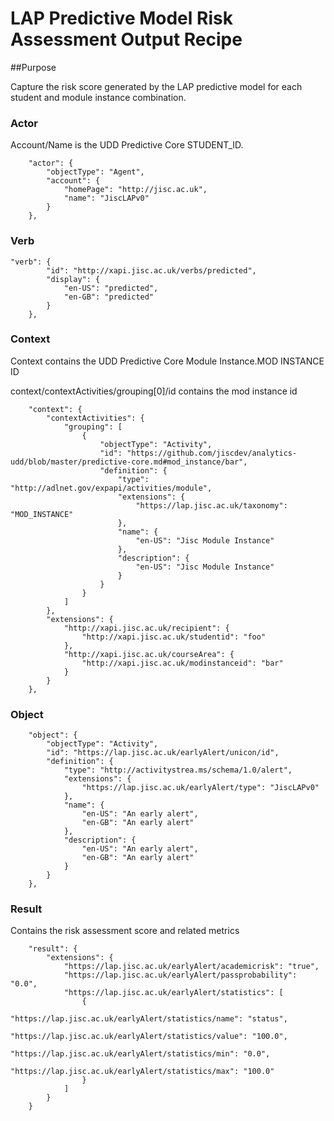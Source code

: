 # LAP Predictive Model Risk Assessment Output Recipe

##Purpose

Capture the risk score generated by the LAP predictive model for each student and module instance combination.

### Actor

Account/Name is the UDD Predictive Core STUDENT_ID.


```
    "actor": {
        "objectType": "Agent",
        "account": {
            "homePage": "http://jisc.ac.uk",
            "name": "JiscLAPv0"
        }
    },
```

### Verb


``` 
"verb": {
        "id": "http://xapi.jisc.ac.uk/verbs/predicted",
        "display": {
            "en-US": "predicted",
            "en-GB": "predicted"
        }
    },
``` 

### Context

Context contains the UDD Predictive Core Module Instance.MOD INSTANCE ID

context/contextActivities/grouping[0]/id contains the mod instance id

```
	"context": {
        "contextActivities": {
            "grouping": [
                {
                    "objectType": "Activity",
                    "id": "https://github.com/jiscdev/analytics-udd/blob/master/predictive-core.md#mod_instance/bar",
                    "definition": {
                        "type": "http://adlnet.gov/expapi/activities/module",
                        "extensions": {
                            "https://lap.jisc.ac.uk/taxonomy": "MOD_INSTANCE"
                        },
                        "name": {
                            "en-US": "Jisc Module Instance"
                        },
                        "description": {
                            "en-US": "Jisc Module Instance"
                        }
                    }
                }
            ]
        },
        "extensions": {
            "http://xapi.jisc.ac.uk/recipient": {
                "http://xapi.jisc.ac.uk/studentid": "foo"
            },
            "http://xapi.jisc.ac.uk/courseArea": {
                "http://xapi.jisc.ac.uk/modinstanceid": "bar"
            }
        }
    },
```

### Object

```
    "object": {
        "objectType": "Activity",
        "id": "https://lap.jisc.ac.uk/earlyAlert/unicon/id",
        "definition": {
            "type": "http://activitystrea.ms/schema/1.0/alert",
            "extensions": {
                "https://lap.jisc.ac.uk/earlyAlert/type": "JiscLAPv0"
            },
            "name": {
                "en-US": "An early alert",
                "en-GB": "An early alert"
            },
            "description": {
                "en-US": "An early alert",
                "en-GB": "An early alert"
            }
        }
    },
```

### Result

Contains the risk assessment score and related metrics

```
    "result": {
        "extensions": {
            "https://lap.jisc.ac.uk/earlyAlert/academicrisk": "true",
            "https://lap.jisc.ac.uk/earlyAlert/passprobability": "0.0",
            "https://lap.jisc.ac.uk/earlyAlert/statistics": [
                {
                    "https://lap.jisc.ac.uk/earlyAlert/statistics/name": "status",
                    "https://lap.jisc.ac.uk/earlyAlert/statistics/value": "100.0",
                    "https://lap.jisc.ac.uk/earlyAlert/statistics/min": "0.0",
                    "https://lap.jisc.ac.uk/earlyAlert/statistics/max": "100.0"
                }
            ]
        }
    }
```
  
